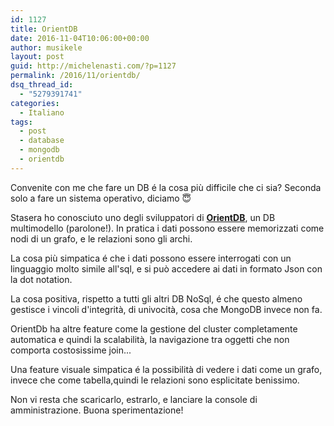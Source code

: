 ```yaml
---
id: 1127
title: OrientDB 
date: 2016-11-04T10:06:00+00:00
author: musikele
layout: post
guid: http://michelenasti.com/?p=1127
permalink: /2016/11/orientdb/
dsq_thread_id:
  - "5279391741"
categories:
  - Italiano
tags:
  - post
  - database
  - mongodb
  - orientdb
---
```

Convenite con me che fare un DB é la cosa più difficile che ci sia? Seconda solo a fare un sistema operativo, diciamo 😇

Stasera ho conosciuto uno degli sviluppatori di [**OrientDB**](http://orientdb.com/), un DB multimodello (parolone!). In pratica i dati possono essere memorizzati come nodi di un grafo, e le relazioni sono gli archi.

La cosa più simpatica é che i dati possono essere interrogati con un linguaggio molto simile all'sql, e si può accedere ai dati in formato Json con la dot notation.

La cosa positiva, rispetto a tutti gli altri DB NoSql, é che questo almeno gestisce i vincoli d'integrità, di univocità, cosa che MongoDB invece non fa.

OrientDb ha altre feature come la gestione del cluster completamente automatica e quindi la scalabilità, la navigazione tra oggetti che non comporta costosissime join...

Una feature visuale simpatica é la possibilità di vedere i dati come un grafo, invece che come tabella,quindi le relazioni sono esplicitate benissimo.

Non vi resta che scaricarlo, estrarlo, e lanciare la console di amministrazione. Buona sperimentazione!